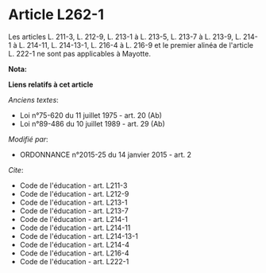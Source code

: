 # Article L262-1

Les articles L. 211-3, L. 212-9, 
L. 213-1 à L. 213-5, L. 213-7 à L. 213-9, L. 214-1
à L. 214-11, L. 214-13-1, L. 216-4 à L. 216-9 et le premier alinéa de l'article L. 222-1 ne sont pas applicables à Mayotte.

**Nota:**



**Liens relatifs à cet article**

_Anciens textes_:

  - Loi n°75-620 du 11 juillet 1975 - art. 20 (Ab)
  - Loi n°89-486 du 10 juillet 1989 - art. 29 (Ab)

_Modifié par_:

  - ORDONNANCE n°2015-25 du 14 janvier 2015 - art. 2

_Cite_:

  - Code de l'éducation - art. L211-3
  - Code de l'éducation - art. L212-9
  - Code de l'éducation - art. L213-1
  - Code de l'éducation - art. L213-7
  - Code de l'éducation - art. L214-1
  - Code de l'éducation - art. L214-11
  - Code de l'éducation - art. L214-13-1
  - Code de l'éducation - art. L214-4
  - Code de l'éducation - art. L216-4
  - Code de l'éducation - art. L222-1

